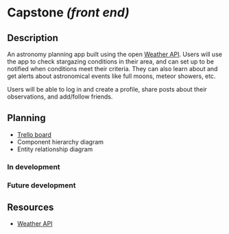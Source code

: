 # Capstone _(front end)_

## Description
An astronomy planning app built using the open [Weather API](https://www.weatherapi.com/). Users will use the app to check stargazing conditions in their area, and can set up to be notified when conditions meet their criteria. They can also learn about and get alerts about astronomical events like full moons, meteor showers, etc.

Users will be able to log in and create a profile, share posts about their observations, and add/follow friends.

## Planning
* [Trello board](https://trello.com/b/MpDEJbwE/ga-capstone)
* Component hierarchy diagram
* Entity relationship diagram

### In development


### Future development


## Resources
* [Weather API](https://www.weatherapi.com/)
